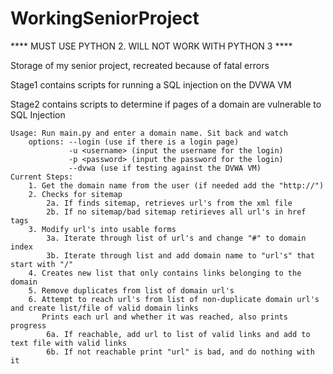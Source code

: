 # WorkingSeniorProject


****	MUST USE PYTHON 2. WILL NOT WORK WITH PYTHON 3 ****

Storage of my senior project, recreated because of fatal errors

Stage1 contains scripts for running a SQL injection on the DVWA VM

Stage2 contains scripts to determine if pages of a domain are vulnerable to SQL Injection
	
	Usage: Run main.py and enter a domain name. Sit back and watch
        options: --login (use if there is a login page) 
                 -u <username> (input the username for the login)
                 -p <password> (input the password for the login)
                 --dvwa (use if testing against the DVWA VM)
	Current Steps:
		1. Get the domain name from the user (if needed add the "http://")
		2. Checks for sitemap
			2a. If finds sitemap, retrieves url's from the xml file
			2b. If no sitemap/bad sitemap retirieves all url's in href tags
		3. Modify url's into usable forms
			3a. Iterate through list of url's and change "#" to domain index
			3b. Iterate through list and add domain name to "url's" that start with "/"
		4. Creates new list that only contains links belonging to the domain
		5. Remove duplicates from list of domain url's
		6. Attempt to reach url's from list of non-duplicate domain url's and create list/file of valid domain links
		   Prints each url and whether it was reached, also prints progress
			6a. If reachable, add url to list of valid links and add to text file with valid links 
			6b. If not reachable print "url" is bad, and do nothing with it
